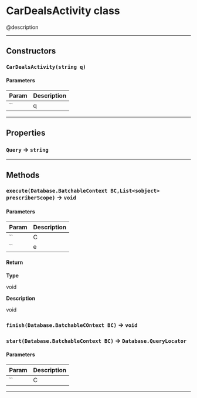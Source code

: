 # CarDealsActivity class

@description

---
## Constructors
### `CarDealsActivity(string q)`
#### Parameters
|Param|Description|
|-----|-----------|
|`` | q |

---
## Properties

### `Query` → `string`

---
## Methods
### `execute(Database.BatchableContext BC,List<sobject> prescriberScope)` → `void`
#### Parameters
|Param|Description|
|-----|-----------|
|`` | C |
|`` | e |

#### Return

**Type**

void

**Description**

void

### `finish(Database.BatchableCOntext BC)` → `void`
### `start(Database.BatchableContext BC)` → `Database.QueryLocator`
#### Parameters
|Param|Description|
|-----|-----------|
|`` | C |

---
